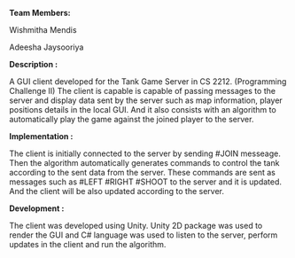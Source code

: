**Team Members:**

Wishmitha Mendis

Adeesha Jaysooriya

**Description :**

A GUI client developed for the Tank Game Server in CS 2212. (Programming Challenge II) The client is capable is capable of passing messages to the server and display data sent by the server such as map information, player positions details in the local GUI. And it also consists with an algorithm to automatically play the game against the joined player to the server.

**Implementation :**

The client is initially connected to the server by sending #JOIN messeage. Then the algorithm automatically generates commands to control the tank according to the sent data from the server. These commands are sent as messages such as #LEFT #RIGHT #SHOOT to the server and it is updated. And the client will be also updated according to the server.

**Development :**

The client was developed using Unity. Unity 2D package was used to render the GUI and C# language was used to listen to the server, perform updates in the client and run the algorithm.
